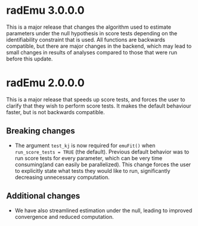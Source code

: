 # radEmu 3.0.0.0

This is a major release that changes the algorithm used to estimate parameters under the null hypothesis in score tests depending on the identifiability constraint that is used. All functions are backwards compatible, but there are major changes in the backend, which may lead to small changes in results of analyses compared to those that were run before this update. 

# radEmu 2.0.0.0

This is a major release that speeds up score tests, and forces the user to clarify that they wish to perform score tests. It makes the default behaviour faster, but is not backwards compatible.

## Breaking changes

* The argument `test_kj` is now required for `emuFit()` when `run_score_tests = TRUE` (the default). Previous default behavior was to run score tests for every parameter, which can be very time consuming(and can easily be parallelized). This change forces the user to explicitly state what tests they would like to run, significantly decreasing unnecessary computation. 

## Additional changes

* We have also streamlined estimation under the null, leading to improved convergence and reduced computation. 